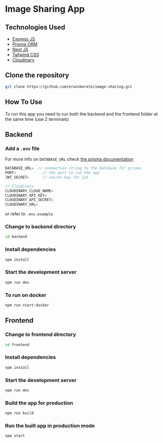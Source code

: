 # Image Sharing App

## Technologies Used

- [Express JS](https://expressjs.com/)
- [Prisma ORM](https://www.prisma.io/)
- [Next JS](https://nextjs.org/)
- [Tailwind CSS](https://tailwindcss.com/)
- [Cloudinary](https://cloudinary.com/)

## Clone the repository

```bash
git clone https://github.com/erwinmareto/image-sharing.git
```

## How To Use

To run this app you need to run both the backend and the frontend folder at the same time (use 2 terminals)

## Backend

### Add a ```.env``` file
For more info on ```DATABASE_URL``` check [the prisma documentation](https://www.prisma.io/docs/orm/reference/connection-urls)
```javascript
DATABASE_URL=  // connection string to the database for prisma
PORT=            // the port to run the app
JWT_SECRET=      // secret key for jwt

// Cloudinary
CLOUDINARY_CLOUD_NAME=
CLOUDINARY_API_KEY=
CLOUDINARY_API_SECRET=
CLOUDINARY_URL=
```
or refer to ```.env.example```

### Change to backend directory

```bash
cd backend
```

### Install dependencies

```bash
npm install
```

### Start the development server

```bash
npm run dev
```

### To run on docker

```bash
npm run start:docker
```

## Frontend

### Change to frontend directory

```bash
cd frontend
```

### Install dependencies

```bash
npm install
```

### Start the development server

```bash
npm run dev
```

### Build the app for production

```bash
npm run build
```

### Run the built app in production mode

```bash
npm start
```
